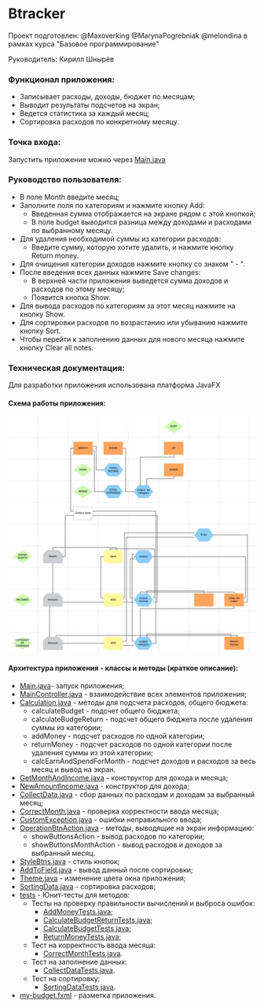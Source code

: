 # Btracker

Проект подготовлен: @Maxoverking @MarynaPogrebniak @melondina в рамках курса "Базовое программирование"

Руководитель: Кирилл Шнырёв
### Функционал приложения:
- Записывает расходы, доходы, бюджет по месяцам;
- Выводит результаты подсчетов на экран;
- Ведется статистика за каждый месяц;
- Сортировка расходов по конкретному месяцу.
### Точка входа:
Запустить приложение можно через [Main.java](src/main/java/com/example/btracker/Main.java)
### Руководство пользователя:
- В поле Month введите месяц;
- Заполните поля по категориям и нажмите кнопку Add:
  - Введенная сумма отображается на экране рядом с этой кнопкой; 
  - В поле budget выводится разница между доходами и расходами по выбранному месяцу.
- Для удаления необходимой суммы из категории расходов:
  - Введите сумму, которую хотите удалить, и нажмите кнопку Return money.
- Для очищения категории доходов нажмите кнопку со знаком " - ".
- После введения всех данных нажмите Save changes:
  - В верхней части приложения выведется сумма доходов и расходов по этому месяцу;
  - Появится кнопка Show.
- Для вывода расходов по категориям за этот месяц нажмите на кнопку Show.
- Для сортировки расходов по возрастанию или убыванию нажмите кнопку Sort.
- Чтобы перейти к заполнению данных для нового месяца нажмите кнопку Clear all notes.
### Техническая документация:
Для разработки приложения использована платформа JavaFX
#### Схема работы приложения:
![Схема работы приложения](src/main/resources/scheme.jpg)
#### Архитектура приложения - классы и методы (краткое описание):
- [Main.java](src/main/java/com/example/btracker/Main.java)- запуск приложения;
- [MainController.java](src/main/java/com/example/btracker/MainController.java) - взаимодействие всех элементов приложения;
- [Calculation.java](src/main/java/com/example/btracker/allClasses/Calculation.java) - методы для подсчета расходов, общего бюджета:
  - calculateBudget - подсчет общего бюджета;
  - calculateBudgeReturn - подсчет общего бюджета после удаления суммы из категории;
  - addMoney - подсчет расходов по одной категории;
  - returnMoney - подсчет расходов по одной категории после удаления суммы из этой категории;
  - calcEarnAndSpendForMonth - подсчет доходов и расходов за весь месяц и вывод на экран.
- [GetMonthAndIncome.java](src/main/java/com/example/btracker/allClasses/GetMonthAndIncome.java) - конструктор для дохода и месяца;
- [NewAmountIncome.java](src/main/java/com/example/btracker/allClasses/NewAmountIncome.java) - конструктор для дохода;
- [CollectData.java](src/main/java/com/example/btracker/collectData/CollectData.java) - сбор данных по расходам и доходам за выбранный месяц;
- [CorrectMonth.java](src/main/java/com/example/btracker/correctMonth/CorrectMonth.java) - проверка корректности ввода месяца;
- [CustomException.java](src/main/java/com/example/btracker/exception/CustomException.java) - ошибки неправильного ввода;
- [OperationBtnAction.java](src/main/java/com/example/btracker/sameOperation/OperationBtnAction.java) - методы, выводящие на экран информацию:
    - showButtonsAction - вывод расходов по категории;
    - showButtonsMonthAction - вывод расходов и доходов за выбранный месяц.
- [StyleBtns.java](src/main/java/com/example/btracker/sameOperation/StyleBtns.java) - стиль кнопок;
- [AddToField.java](src/main/java/com/example/btracker/sortingData/AddToField.java) - вывод данный после сортировки;
- [Theme.java](src/main/java/com/example/btracker/theme/Theme.java) - изменение цвета окна приложения;
- [SortingData.java](src/main/java/com/example/btracker/sortingData/SortingData.java) - сортировка расходов;
- [tests](src/main/java/com/example/btracker/tests) - Юнит-тесты для методов:
  - Тесты на проверку правильности вычислений и выброса ошибок:
    - [AddMoneyTests.java](src/main/java/com/example/btracker/tests/AddMoneyTests.java);
    - [CalculateBudgetReturnTests.java](src/main/java/com/example/btracker/tests/CalculateBudgetReturnTests.java);
    - [CalculateBudgetTests.java](src/main/java/com/example/btracker/tests/CalculateBudgetTests.java);
    - [ReturnMoneyTests.java](src/main/java/com/example/btracker/tests/ReturnMoneyTests.java);
  - Тест на корректность ввода месяца: 
    - [CorrectMonthTests.java](src/main/java/com/example/btracker/tests/CorrectMonthTests.java).
  - Тест на заполнение данных:
    - [CollectDataTests.java](src/main/java/com/example/btracker/tests/CollectDataTests.java).
  - Тест на сортировку:
    - [SortingDataTests.java](src/main/java/com/example/btracker/tests/SortingDataTests.java).
- [my-budget.fxml](src/main/resources/com/example/btracker/my-budget.fxml) - разметка приложения.
